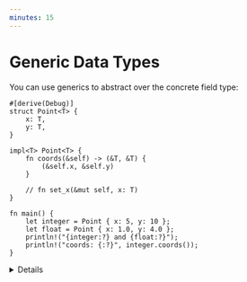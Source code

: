```yaml
---
minutes: 15
---
```


# Generic Data Types

You can use generics to abstract over the concrete field type:

```rust,editable
#[derive(Debug)]
struct Point<T> {
    x: T,
    y: T,
}

impl<T> Point<T> {
    fn coords(&self) -> (&T, &T) {
        (&self.x, &self.y)
    }

    // fn set_x(&mut self, x: T)
}

fn main() {
    let integer = Point { x: 5, y: 10 };
    let float = Point { x: 1.0, y: 4.0 };
    println!("{integer:?} and {float:?}");
    println!("coords: {:?}", integer.coords());
}
```

<details>

* *Q:* Why `T` is specified twice in `impl<T> Point<T> {}`? Isn't that redundant?
    * This is because it is a generic implementation section for generic type. They are independently generic.
    * It means these methods are defined for any `T`.
    * It is possible to write `impl Point<u32> { .. }`.
      * `Point` is still generic and you can use `Point<f64>`, but methods in this block will only be available for `Point<u32>`.

* Try declaring a new variable `let p = Point { x: 5, y: 10.0 };`.
  Update the code to allow points that have elements of different types, by using two type variables, e.g., `T` and `U`.

</details>
